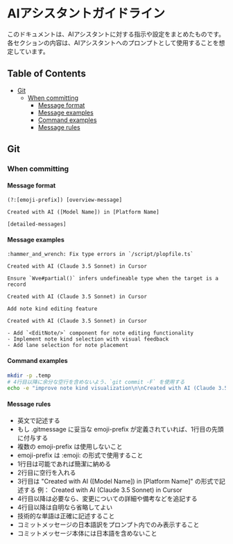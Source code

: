 # AIアシスタントガイドライン <!-- omit from toc -->

このドキュメントは、AIアシスタントに対する指示や設定をまとめたものです。
各セクションの内容は、AIアシスタントへのプロンプトとして使用することを想定しています。

## Table of Contents <!-- omit from toc -->
- [Git](#git)
  - [When committing](#when-committing)
    - [Message format](#message-format)
    - [Message examples](#message-examples)
    - [Command examples](#command-examples)
    - [Message rules](#message-rules)

## Git

### When committing

#### Message format
```
(?:[emoji-prefix]) [overview-message]

Created with AI ([Model Name]) in [Platform Name]

[detailed-messages]
```

#### Message examples
```
:hammer_and_wrench: Fix type errors in `/script/plopfile.ts`

Created with AI (Claude 3.5 Sonnet) in Cursor
```

```
Ensure `Wve#partial()` infers undefineable type when the target is a record

Created with AI (Claude 3.5 Sonnet) in Cursor
```

```
Add note kind editing feature

Created with AI (Claude 3.5 Sonnet) in Cursor

- Add `<EditNote/>` component for note editing functionality
- Implement note kind selection with visual feedback
- Add lane selection for note placement
```

#### Command examples
```bash
mkdir -p .temp
# 4行目以降に余分な空行を含めないよう、`git commit -F` を使用する
echo -e "improve note kind visualization\n\nCreated with AI (Claude 3.5 Sonnet) in Cursor\n\n- Use mask-image for note kind icons\n- Improve keyframe positioning in timeline\n- Adjust icon sizes and styles" > .temp/commit-message.txt && git commit -F .temp/commit-message.txt && rm .temp/commit-message.txt
```

#### Message rules
- 英文で記述する
- もし .gitmessage に妥当な emoji-prefix が定義されていれば、1行目の先頭に付与する
- 複数の emoji-prefix は使用しないこと
- emoji-prefix は :emoji: の形式で使用すること
- 1行目は可能であれば簡潔に納める
- 2行目に空行を入れる
- 3行目は "Created with AI ([Model Name]) in [Platform Name]" の形式で記述する
  例： Created with AI (Claude 3.5 Sonnet) in Cursor
- 4行目以降は必要なら、変更についての詳細や備考などを追記する
- 4行目以降は自明なら省略してよい
- 技術的な単語は正確に記述すること
- コミットメッセージの日本語訳をプロンプト内でのみ表示すること
- コミットメッセージ本体には日本語を含めないこと
